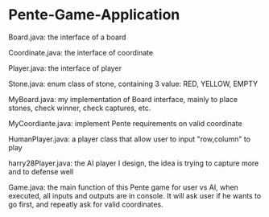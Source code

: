 # Pente-Game-Application
Board.java: the interface of a board

Coordinate.java: the interface of coordinate

Player.java: the interface of player

Stone.java: enum class of stone, containing 3 value: RED, YELLOW, EMPTY

MyBoard.java: my implementation of Board interface, mainly to place stones, check winner, check captures, etc.

MyCoordiante.java: implement Pente requirements on valid coordinate

HumanPlayer.java: a player class that allow user to input "row,column" to play

harry28Player.java: the AI player I design, the idea is trying to capture more and to defense well

Game.java: the main function of this Pente game for user vs AI, when executed, all inputs and outputs are in console. It will ask user if he wants to go first, and repeatly ask for valid coordinates.
